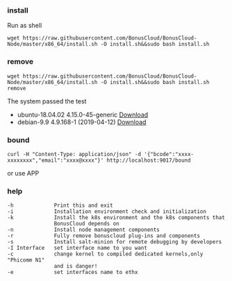 ### install
Run as shell
```
wget https://raw.githubusercontent.com/BonusCloud/BonusCloud-Node/master/x86_64/install.sh -O install.sh&&sudo bash install.sh
```
### remove
```
wget https://raw.githubusercontent.com/BonusCloud/BonusCloud-Node/master/x86_64/install.sh -O install.sh&&sudo bash install.sh remove
```

The system passed the test
- ubuntu-18.04.02 4.15.0-45-generic [Download](https://www.ubuntu.com/download/server)
- debian-9.9 4.9.168-1 (2019-04-12) [Download](https://www.debian.org/distrib/)

### bound
```
curl -H "Content-Type: application/json" -d '{"bcode":"xxxx-xxxxxxxx","email":"xxxx@xxxx"}' http://localhost:9017/bound
```
or use APP

### help

    -h             Print this and exit
    -i             Installation environment check and initialization
    -k             Install the k8s environment and the k8s components that
                   BonusCloud depends on
    -n             Install node management components
    -r             Fully remove bonuscloud plug-ins and components
    -s             Install salt-minion for remote debugging by developers
    -I Interface   set interface name to you want
    -c             change kernel to compiled dedicated kernels,only "Phicomm N1"
                   and is danger!
    -e             set interfaces name to ethx
